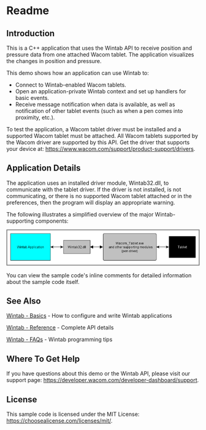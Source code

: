 # Readme

## Introduction
This is a C++ application that uses the Wintab API to receive position and pressure data from one attached Wacom tablet. The application visualizes the changes in position and pressure.

This demo shows how an application can use Wintab to:

* Connect to Wintab-enabled Wacom tablets.
* Open an application-private Wintab context and set up handlers for basic events.
* Receive message notification when data is available, as well as notification of other tablet events (such as when a pen comes into proximity, etc.).

To test the application, a Wacom tablet driver must be installed and a supported Wacom tablet must be attached. All Wacom tablets supported by the Wacom driver are supported by this API. Get the driver that supports your device at: https://www.wacom.com/support/product-support/drivers.

## Application Details
The application uses an installed driver module, Wintab32.dll, to communicate with the tablet driver.  If the driver is not installed, is not communicating, or there is no supported Wacom tablet attached or in the preferences, then the program will display an appropriate warning.

The following illustrates a simplified overview of the major Wintab-supporting components:  

![](./Media/sc-gs-pt-wintabOverview.png)

You can view the sample code's inline comments for detailed information about the sample code itself.


## See Also
[Wintab - Basics](https://developer-docs.wacom.com/wacom-device-api/docs/wintab-basics) - How to configure and write Wintab applications  

[Wintab - Reference](https://developer-docs.wacom.com/wacom-device-api/docs/wintab-reference) - Complete API details 

[Wintab - FAQs](https://developer-docs.wacom.com/wacom-device-api/docs/wintab-faqs) - Wintab programming tips  


## Where To Get Help
If you have questions about this demo or the Wintab API, please visit our support page: https://developer.wacom.com/developer-dashboard/support.

 
## License
This sample code is licensed under the MIT License: https://choosealicense.com/licenses/mit/.